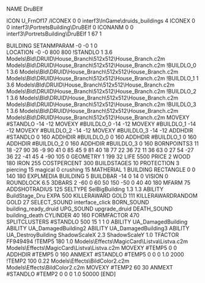 NAME DruBElf

ICON U_FrnOf17
/ICONEX 0 0 interf3\InGame\druids_buildings 4
ICONEX 0 0 interf3\PortretsBuilding\DruBElf 0
ICONANM 0 0 interf3\PortretsBuilding\DruBElf 1 67 1

BUILDING
SETANMPARAM -0 -0 1 0              
LOCATION -0 -0 800 800
!STANDLO      1 3.6 Models\Bld\DRUID\House_Branch\512x512\House_Branch.c2m Models\Bld\DRUID\House_Branch\512x512\House_Branch.c2m
!BUILDLO_0    1 3.6 Models\Bld\DRUID\House_Branch\512x512\House_Branch.c2m Models\Bld\DRUID\House_Branch\512x512\House_Branch.c2m
!BUILDLO_1    1 3.6 Models\Bld\DRUID\House_Branch\512x512\House_Branch.c2m Models\Bld\DRUID\House_Branch\512x512\House_Branch.c2m
!BUILDLO_2    1 3.6 Models\Bld\DRUID\House_Branch\512x512\House_Branch.c2m Models\Bld\DRUID\House_Branch\512x512\House_Branch.c2m
!BUILDLO_3    1 3.6 Models\Bld\DRUID\House_Branch\512x512\House_Branch.c2m Models\Bld\DRUID\House_Branch\512x512\House_Branch.c2m
MOVEXY #STANDLO   -14 -12
MOVEXY #BUILDLO_0 -14 -12
MOVEXY #BUILDLO_1 -14 -12
MOVEXY #BUILDLO_2 -14 -12
MOVEXY #BUILDLO_3 -14 -12
ADDHDIR #STANDLO 0 160
ADDHDIR #BUILDLO_0 0 160
ADDHDIR #BUILDLO_1 0 160
ADDHDIR #BUILDLO_2 0 160
ADDHDIR #BUILDLO_3 0 160
BORNPOINTS3 11 18 -27 90   36 -9 90   41 0 85    45 9 81   40 18 77   22 36 72  11 36 63  0 27 54  -27 36 22  -41 45 4  -90 105 0 
GEOMETRY 1 199 32
LIFE     5500
PRICE 2 WOOD 180 IRON 255
COSTPERCENT 300
BUILDSTAGES 10
PROTECTION 3 piercing 15 magical 0 crushing 15
MATHERIAL 1 BUILDING
RECTANGLE    0 0 140 180
EXPLMEDIA BUILDING 5
BUILDBAR -14 0 14 0
VISION 0
ROUNDLOCK 6.5
3DBARS 2 -60 0 60 50 150 -50 0 40 40 180
MFARM 75
ADDSHOTRADIUS 125
SELTYPE SelBigBuilding 1.3 1.3
ABILITY BuildStage_Dru
EXPA 500
KILLERAWARD             GOLD 111
KILLERAWARDRANDOM       GOLD 27
SELECT_SOUND interface_click
BORN_SOUND building_ready_druid
UPG_SOUND upgrade_druid
DEATH_SOUND building_death
CYLINDER 40 160
FORMFACTOR 470	
SPLITCLUSTERS #STANDLO 500 15 1 1 0
ABILITY UA_DamagedBuilding
ABILITY UA_DamagedBuilding2
ABILITY UA_DamagedBuilding3
ABILITY UA_DestroyBuilding
ShadowScaleX 2.3
ShadowScaleY 1.0
TFACTOR FF949494
!TEMP5 180 1.0 Models\Effects\MagicCard\Listva\Listva.c2m Models\Effects\MagicCard\Listva\Listva.c2m
MOVEXY  #TEMP5 0 0
ADDHDIR #TEMP5 0 160
ANMEXT #STANDLO #TEMP5 0 0 0 1.0 2000
!TEMP2 100 0.22 Models\Effects\BildColor2.c2m Models\Effects\BildColor2.c2m
MOVEXY  #TEMP2 60 30
ANMEXT #STANDLO #TEMP2 0 0 0 1.0 50000
[END]
